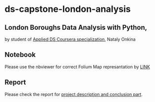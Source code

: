 # ds-capstone-london-analysis
## London Boroughs Data Analysis with Python,
by student of <a href="https://www.coursera.org/specializations/applied-data-science">Applied DS Coursera specialization</a>, Nataly Onkina

## Notebook
Please use the nbviewer for correct Folium Map represantation by <a href="https://nbviewer.jupyter.org/github/onkina/ds-capstone-london-analysis/blob/master/london_analysis.ipynb">LINK</a>

## Report
Please check the report for <a href="https://github.com/onkina/ds-capstone-london-analysis/blob/master/report.md">project description and conclusion part</a>.
